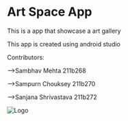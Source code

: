 
# Art Space App

This is a app that showcase a art gallery 

This app is created using android studio

Contributors:

 -->Sambhav Mehta 211b268

 -->Sampurn Chouksey 211b270

 -->Sanjana Shrivastava 211b272

![Logo](https://m.media-amazon.com/images/I/415ZbEP3jLL.jpg)


